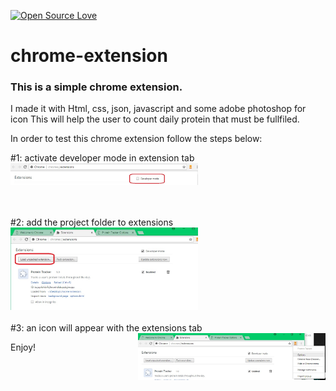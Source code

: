 [![Open Source Love](https://badges.frapsoft.com/os/v1/open-source.svg?v=103)](https://github.com/ellerbrock/open-source-badges/)

# chrome-extension

### This is a simple chrome extension. 

I made it with Html, css, json, javascript and some adobe photoshop for icon
This will help the user to count daily protein that must be fullfiled.

In order to test this chrome extension follow the steps below:

#1: activate developer mode in extension tab
<img aling="left" width="300" src="assets/developer.jpg" alt="clone this repository" />

<br/>
<br/>
#2: add the project folder to extensions
<img aling="left" width="300" src="assets/load.jpg" alt="clone this repository" />
<br/>
<br/>
#3: an icon will appear with the extensions tab
<img align="right" width="300" src="assets/icon.jpg" alt="clone this repository" />

Enjoy!
